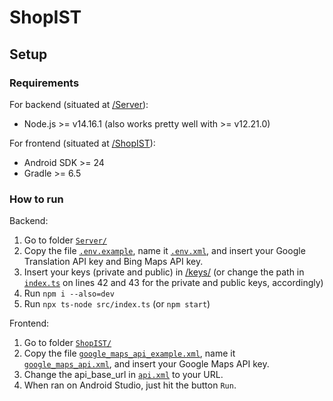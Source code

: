 # ShopIST

## Setup

### Requirements

For backend (situated at [/Server](/Server)):
- Node.js >= v14.16.1 (also works pretty well with >= v12.21.0)

For frontend (situated at [/ShopIST](/ShopIST)):
- Android SDK >= 24
- Gradle >= 6.5

### How to run

Backend:
1. Go to folder [`Server/`](Server/)
2. Copy the file [`.env.example`](Server/.env.example), name it [`.env.xml`](Server/.env), and insert your Google Translation API key and Bing Maps API key.
3. Insert your keys (private and public) in [/keys/](/keys) (or change the path in [`index.ts`](Server/src/index.ts) on lines 42 and 43 for the private and public keys, accordingly)
4. Run `npm i --also=dev`
5. Run `npx ts-node src/index.ts` (or `npm start`)

Frontend:
1. Go to folder [`ShopIST/`](ShopIST/)
2. Copy the file [`google_maps_api_example.xml`](ShopIST/app/src/main/res/values/google_maps_api_example.xml), name it [`google_maps_api.xml`](ShopIST/app/src/main/res/values/google_maps_api.xml), and insert your Google Maps API key.
3. Change the api_base_url in [`api.xml`](ShopIST/app/src/main/res/values/api.xml) to your URL.
4. When ran on Android Studio, just hit the button `Run`.